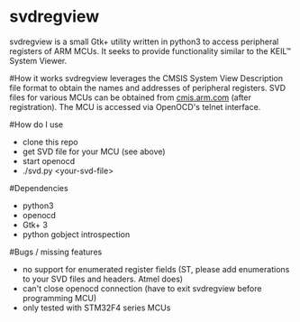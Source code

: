 svdregview
==========

svdregview is a small Gtk+ utility written in python3 to access peripheral registers of ARM 
MCUs. It seeks to provide functionality similar to the 
KEIL™ System Viewer.

#How it works
svdregview leverages the CMSIS System View Description file format to obtain 
the names and addresses of peripheral registers. SVD files for various 
MCUs can be obtained from [cmis.arm.com](http://cmsis.arm.com/) (after registration). 
The MCU is accessed via OpenOCD's telnet interface. 

#How do I use
 - clone this repo
 - get SVD file for your MCU (see above)
 - start openocd
 - ./svd.py &lt;your-svd-file&gt;

#Dependencies
 - python3
 - openocd
 - Gtk+ 3
 - python gobject introspection

#Bugs / missing features
 - no support for enumerated register fields (ST, please add enumerations to your SVD files and headers. Atmel does)
 - can't close openocd connection (have to exit svdregview before programming MCU)
 - only tested with STM32F4 series MCUs

